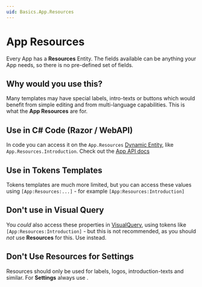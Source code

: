 ```yaml
---
uid: Basics.App.Resources
---
```


# App Resources

Every App has a **Resources** Entity. The fields available can be anything your App needs, so there is no pre-defined set of fields. 

## Why would you use this?

Many templates may have special labels, intro-texts or buttons which would benefit from simple editing and from multi-language capabilities. This is what the **App Resources** are for. 

## Use in C# Code (Razor / WebAPI)

In code you can access it on the `App.Resources` [Dynamic Entity](xref:NetCode.DynamicData.DynamicEntity), like `App.Resources.Introduction`. Check out the [App API docs](xref:NetCode.DynamicCode.App)

## Use in Tokens Templates

Tokens templates are much more limited, but you can access these values using `[App:Resources:...]` - for example `[App:Resources:Introduction]`

## Don't use in Visual Query

You _could_ also access these properties in [VisualQuery](xref:Basics.Query.VisualQuery.Index), using tokens like `[App:Resources:Introduction]` - but this is not recommended, as you should _not_ use **Resources** for this. Use [](xref:Basics.App.Settings) instead.

## Don't Use Resources for Settings

Resources should only be used for labels, logos, introduction-texts and similar. For **Settings** always use [](xref:Basics.App.Settings).